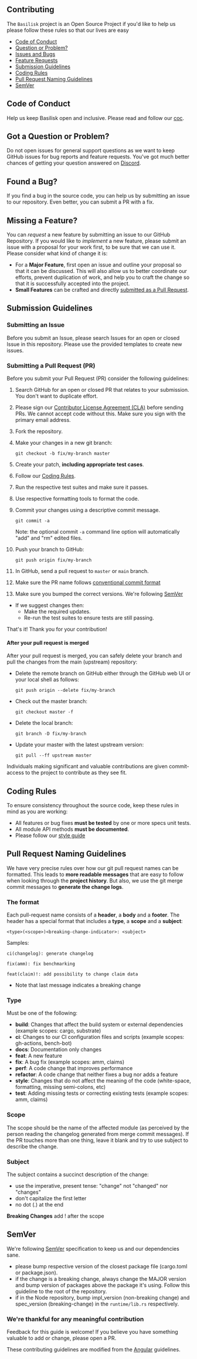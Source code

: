 ## Contributing

The `Basilisk` project is an Open Source Project if you'd like to help us please follow these rules so that our lives are easy

- [Code of Conduct](#coc)
- [Question or Problem?](#question)
- [Issues and Bugs](#issue)
- [Feature Requests](#feature)
- [Submission Guidelines](#submit)
- [Coding Rules](#rules)
- [Pull Request Naming Guidelines](#conventional)
- [SemVer](#semver)

## <a name="coc"></a> Code of Conduct

Help us keep Basilisk open and inclusive. Please read and follow our [coc](CODE_OF_CONDUCT.md).

## <a name="question"></a> Got a Question or Problem?

Do not open issues for general support questions as we want to keep GitHub issues for bug reports and feature requests. You've got much better chances of getting your question answered on [Discord](https://discord.gg/T8HfDP6d83).

## <a name="issue"></a> Found a Bug?

If you find a bug in the source code, you can help us by submitting an issue to our repository.
Even better, you can submit a PR with a fix.

## <a name="feature"></a> Missing a Feature?

You can _request_ a new feature by submitting an issue to our GitHub
Repository.
If you would like to _implement_ a new feature, please submit an issue with
a proposal for your work first, to be sure that we can use it.
Please consider what kind of change it is:

- For a **Major Feature**, first open an issue and outline your proposal so that it can be
  discussed. This will also allow us to better coordinate our efforts, prevent duplication of work,
  and help you to craft the change so that it is successfully accepted into the project.
- **Small Features** can be crafted and directly [submitted as a Pull Request](#submit-pr).

## <a name="submit"></a> Submission Guidelines

### <a name="submit-issue"></a> Submitting an Issue

Before you submit an Issue, please search Issues for an open or closed Issue in this repository.
Please use the provided templates to create new issues.

### <a name="submit-pr"></a> Submitting a Pull Request (PR)

Before you submit your Pull Request (PR) consider the following guidelines:

1. Search GitHub for an open or closed PR that relates to your submission. You don't want to duplicate effort.
1. Please sign our [Contributor License Agreement (CLA)](#cla) before sending PRs. We cannot accept code without this. Make sure you sign with the primary email address.
1. Fork the repository.
1. Make your changes in a new git branch:

   ```shell
   git checkout -b fix/my-branch master
   ```

1. Create your patch, **including appropriate test cases**.
1. Follow our [Coding Rules](#rules).
1. Run the respective test suites and make sure it passes.
1. Use respective formatting tools to format the code.
1. Commit your changes using a descriptive commit message.

   ```shell
   git commit -a
   ```

   Note: the optional commit `-a` command line option will automatically "add" and "rm" edited files.

1. Push your branch to GitHub:

   ```shell
   git push origin fix/my-branch
   ```

1. In GitHub, send a pull request to `master` or `main` branch.
1. Make sure the PR name follows [conventional commit format](#conventional)
1. Make sure you bumped the correct versions. We're following [SemVer](#semver)

- If we suggest changes then:
  - Make the required updates.
  - Re-run the test suites to ensure tests are still passing.

That's it! Thank you for your contribution!

#### After your pull request is merged

After your pull request is merged, you can safely delete your branch and pull the changes
from the main (upstream) repository:

- Delete the remote branch on GitHub either through the GitHub web UI or your local shell as follows:

  ```shell
  git push origin --delete fix/my-branch
  ```

- Check out the master branch:

  ```shell
  git checkout master -f
  ```

- Delete the local branch:

  ```shell
  git branch -D fix/my-branch
  ```

- Update your master with the latest upstream version:

  ```shell
  git pull --ff upstream master
  ```

Individuals making significant and valuable contributions are given
commit-access to the project to contribute as they see fit.

## <a name="rules"></a> Coding Rules

To ensure consistency throughout the source code, keep these rules in mind as you are working:

- All features or bug fixes **must be tested** by one or more specs unit tests.
- All module API methods **must be documented**.
- Please follow our [style guide](STYLE_GUIDE.md)

## <a name="conventional"></a> Pull Request Naming Guidelines

We have very precise rules over how our git pull request names can be formatted. This leads to **more
readable messages** that are easy to follow when looking through the **project history**. But also,
we use the git merge commit messages to **generate the change logs**.

### The format

Each pull-request name consists of a **header**, a **body** and a **footer**. The header has a special
format that includes a **type**, a **scope** and a **subject**:

```
<type>(<scope>)<breaking-change-indicator>: <subject>
```

Samples:

```
ci(changelog): generate changelog
```

```
fix(amm): fix benchmarking
```

```
feat(claim)!: add possibility to change claim data
```

- Note that last message indicates a breaking change

### Type

Must be one of the following:

- **build**: Changes that affect the build system or external dependencies (example scopes: cargo, substrate)
- **ci**: Changes to our CI configuration files and scripts (example scopes: gh-actions, bench-bot)
- **docs**: Documentation only changes
- **feat**: A new feature
- **fix**: A bug fix (example scopes: amm, claims)
- **perf**: A code change that improves performance
- **refactor**: A code change that neither fixes a bug nor adds a feature
- **style**: Changes that do not affect the meaning of the code (white-space, formatting, missing semi-colons, etc)
- **test**: Adding missing tests or correcting existing tests (example scopes: amm, claims)

### Scope

The scope should be the name of the affected module (as perceived by the person reading the changelog generated from merge commit messages).
If the PR touches more than one thing, leave it blank and try to use subject to describe the change.

### Subject

The subject contains a succinct description of the change:

- use the imperative, present tense: "change" not "changed" nor "changes"
- don't capitalize the first letter
- no dot (.) at the end

**Breaking Changes** add ! after the scope

## <a name="semver"></a> SemVer

We're following [SemVer](https://semver.org) specification to keep us and our dependencies sane.

- please bump respective version of the closest package file (cargo.toml or package.json).
- if the change is a breaking change, always change the MAJOR version and bump version of packages above the package it's using. Follow this guideline to the root of the repository.
- if in the Node repository, bump impl_version (non-breaking change) and spec_version (breaking-change) in the `runtime/lib.rs` respectively.

### We're thankful for any meaningful contribution

Feedback for this guide is welcome! If you believe
you have something valuable to add or change, please open a PR.

These contributing guidelines are modified from the [Angular](https://raw.githubusercontent.com/angular/angular/22b96b96902e1a42ee8c5e807720424abad3082a/CONTRIBUTING.md) guidelines.
